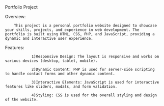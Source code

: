 Portfolio Project

Overview:

        This project is a personal portfolio website designed to showcase your skills, projects, and experience in web development. The portfolio is built using HTML, CSS, PHP, and JavaScript, providing a dynamic and interactive user experience.

Features:

                1)Responsive Design: The layout is responsive and works on various devices (desktop, tablet, mobile).
                
                2)Dynamic Content: PHP is used for server-side scripting to handle contact forms and other dynamic content.
                
                3)Interactive Elements: JavaScript is used for interactive features like sliders, modals, and form validation.
                
                4)Styling: CSS is used for the overall styling and design of the website.

